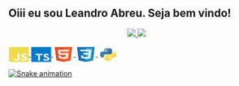 ## Oiii eu sou Leandro Abreu. Seja bem vindo!

<div align="center">
  <a href="https://github.com/Leandro-java01">
  <img height="180em" src="https://github-readme-stats.vercel.app/api?username=Leandro-java01&show_icons=true&theme=dracula&include_all_commits=true&count_private=true"/>

  <img height="180em" src="https://github-readme-stats.vercel.app/api/top-langs/?username=Leandro-java01&layout=compact&langs_count=7&theme=dracula"/>

</div>

<div style="display: inline_block"><br>

  <img align="center" alt="Rafa-Js" height="30" width="40" src="https://raw.githubusercontent.com/devicons/devicon/master/icons/javascript/javascript-plain.svg">

  <img align="center" alt="Rafa-Ts" height="30" width="40" src="https://raw.githubusercontent.com/devicons/devicon/master/icons/typescript/typescript-plain.svg">

  <img align="center" alt="Rafa-HTML" height="30" width="40" src="https://raw.githubusercontent.com/devicons/devicon/master/icons/html5/html5-original.svg">

  <img align="center" alt="Rafa-CSS" height="30" width="40" src="https://raw.githubusercontent.com/devicons/devicon/master/icons/css3/css3-original.svg">

  <img align="center" alt="Rafa-Python" height="30" width="40" src="https://raw.githubusercontent.com/devicons/devicon/master/icons/python/python-original.svg">

</div>
  
<div> 

  ![Snake animation](https://github.com/Leandro-java01/leandroAbreu/blob/output/github-contribution-grid-snake.svg)

</div>
